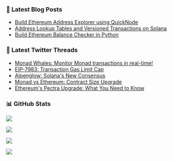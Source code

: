 ### 📗 Latest Blog Posts

<!-- BLOG-POST-LIST:START -->
- [Build Ethereum Address Explorer using QuickNode](https://blog.a26nine.dev/build-ethereum-address-explorer-using-quicknode)
- [Address Lookup Tables and Versioned Transactions on Solana](https://blog.a26nine.dev/address-lookup-tables-and-versioned-transactions-on-solana)
- [Build Ethereum Balance Checker in Python](https://blog.a26nine.dev/build-ethereum-balance-checker-in-python)
<!-- BLOG-POST-LIST:END -->

### 🧵 Latest Twitter Threads

<!--START_SECTION:typefully-->
* [Monad Whales: Monitor Monad transactions in real-time!](https://typefully.com/a26nine/monad-whales-monitor-monad-transactions-in-DuBpA47)
* [EIP-7983: Transaction Gas Limit Cap](https://typefully.com/a26nine/eip-7983-transaction-gas-limit-cap-JU2Hysw)
* [Alpenglow: Solana's New Consensus](https://typefully.com/a26nine/alpenglow-solanas-new-consensus-WfQOqS8)
* [Monad vs Ethereum: Contract Size Upgrade](https://typefully.com/a26nine/monad-vs-ethereum-contract-size-upgrade-t7dfVrW)
* [Ethereum's Pectra Upgrade: What You Need to Know](https://typefully.com/a26nine/ethereums-pectra-upgrade-what-you-need-to-7KE0oee)
<!--END_SECTION:typefully-->

### 📊 GitHub Stats

![](https://github-readme-stats.vercel.app/api?username=a26nine&hide_title=true&include_all_commits=true&count_private=true&show_icons=true)

![](https://streak-stats.demolab.com/?user=a26nine)

![](https://github-readme-stats.vercel.app/api/top-langs/?username=a26nine&layout=compact)

![](https://komarev.com/ghpvc/?username=a26nine&color=blue)
